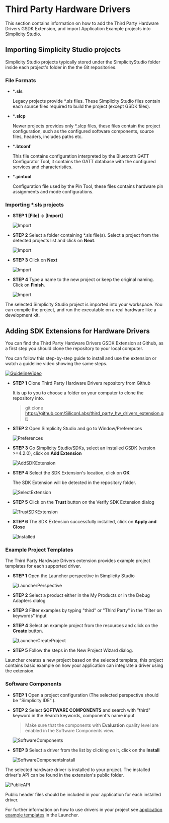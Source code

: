 # Third Party Hardware Drivers
This section contains information on how to add the Third Party Hardware Drivers GSDK Extension, and import Application Example projects into Simplicity Studio.

## Importing Simplicity Studio projects
Simplicity Studio projects typically stored under the SimplicityStudio folder inside each project's folder in the the Git repositories.

### File Formats

* ***.sls**

  Legacy projects provide *.sls files. These Simplicity Studio files contain each source files required to build the project (except GSDK files).

* ***.slcp**
  
  Newer projects provides only *.slcp files, these files contain the project configuration, such as the configured software components, source files, headers, includes paths etc.

* ***.btconf**

    This file contains configuration interpreted by the Bluetooth GATT Configurator Tool, it contains the GATT database with the configured services and characteristics.
* ***.pintool**

    Configuration file used by the Pin Tool, these files contains hardware pin assignments and mode configurations. 

### Importing *.sls projects

* **STEP 1** **[File] -> [Import]**

  ![Import](doc/studio/import.png)

* **STEP 2** Select a folder containing *.sls file(s). Select a project from the detected projects list and click on **Next**.

  ![Import](doc/studio/import-browse.png)

* **STEP 3** Click on **Next**
  
  ![Import](doc/studio/import-finish.png)

* **STEP 4** Type a name to the new project or keep the original naming. Click on **Finish**.

  ![Import](doc/studio/import-last-screen.png)

The selected Simplicity Studio project is imported into your workspace. You can compile the project, and run the executable on a real hardware like a development kit.

## Adding SDK Extensions for Hardware Drivers

You can find the Third Party Hardware Drivers GSDK Extension at Github, as a first step you should clone the repository to your local computer. 


You can follow this step-by-step guide to install and use the extension or watch a guideline video showing the same steps.

[![GuidelineVideo](doc/studio/sdke/sdke-demo-video.png)](https://www.brainshark.com/1/player/siliconlabs?pi=zHTzL3vkCziZVJz0&r3f1=)


* **STEP 1** Clone Third Party Hardware Drivers repository from Github

  It is up to you to choose a folder on your computer to clone the repository into.

  > git clone https://github.com/SiliconLabs/third_party_hw_drivers_extension.git


* **STEP 2** Open Simplicity Studio and go to Window/Preferences

  ![Preferences](doc/studio/sdke/preferences.png)

* **STEP 3** Go Simplicity Studio/SDKs, select an installed GSDK (version >=4.2.0), click on **Add Extension**

  ![AddSDKExtension](doc/studio/sdke/sdks.png)

* **STEP 4** Select the SDK Extension's location, click on **OK**

  The SDK Extension will be detected in the repository folder.

  ![SelectExtension](doc/studio/sdke/add-extension.png)

* **STEP 5** Click on the **Trust** button on the Verify SDK Extension dialog

  ![TrustSDKExtension](doc/studio/sdke/sdke-trust.png)

* **STEP 6** The SDK Extension successfully installed, click on **Apply and Close**

  ![Installed](doc/studio/sdke/installed.png)

### Example Project Templates

The Third Party Hardware Drivers extension provides example project templates for each supported driver.

* **STEP 1** Open the Launcher perspective in Simplicity Studio

  ![LauncherPerspective](doc/studio/sdke/launcher.png)

* **STEP 2** Select a product either in the My Products or in the Debug Adapters dialog

* **STEP 3** Filter examples by typing "third" or "Third Party" in the "filter on keywords" input 
* **STEP 4** Select an example project from the resources and click on the **Create** button.

  ![LauncherCreateProject](doc/studio/sdke/launcher-examples.png)

* **STEP 5** Follow the steps in the New Project Wizard dialog. 

Launcher creates a new project based on the selected template, this project contains basic example on how your application can integrate a driver using the extension.


### Software Components

* **STEP 1** Open a project configuration (The selected perspective should be "Simplicity IDE".).

* **STEP 2** Select **SOFTWARE COMPONENTS** and search with "third" keyword in the Search keywords, component's name input

  > Make sure that the components with **Evaluation** quality level are enabled in the Software Components view.

  ![SoftwareComponents](doc/studio/sdke/sw-components.png)


* **STEP 3** Select a driver from the list by clicking on it, click on the **Install**

  ![SoftwareComponentsInstall](doc/studio/sdke/sw-components-installed.png)

The selected hardware driver is installed to your project. The installed driver's API can be found in the extension's public folder.

  ![PublicAPI](doc/studio/sdke/driver-api.png)

Public header files should be included in your application for each installed driver.

For further information on how to use drivers in your project see [application example templates](#example-project-templates) in the Launcher.
